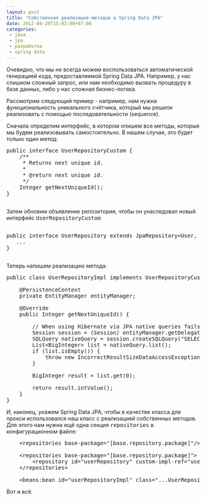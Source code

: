 ```yaml
---
layout: post
title: "Собственная реализация методов в Spring Data JPA"
date: 2012-04-28T15:03:00+07:00
categories:
 - java
 - jpa
 - разработка
 - spring data
---
```


<div class='post'>
Очевидно, что мы не всегда можем воспользоваться автоматической генерацией кода, предоставляемой Spring Data JPA. Например, у нас слишком сложный запрос, или нам необходимо вызвать процедуру в базе данных, либо у нас сложная бизнес-логика.

Рассмотрим следующий пример - например, нам нужна функциональность уникального счётчика, который мы решили реализовать с помощью последовательности (sequence).

Сначала определим интерфейс, в котором опишем все методы, которые мы будем реализовывать самостоятельно. В нашем случае, это будет только один метод:

<pre class="brush:java">
public interface UserRepositoryCustom {
    /**
     * Returns next unique id.
     *
     * @return next unique id.
     */
    Integer getNextUniqueId();
}

</pre>

Затем обновим объявление репозитория, чтобы он унаследовал новый интерфейс <tt>UserRepositoryCustom</tt>

<pre class="brush:java">

public interface UserRepository extends JpaRepository&lt;User, Integer&gt;, UserRepositoryCustom {
   ...
}

</pre>

Теперь напишем реализацию метода:

<pre class="brush:java">
public class UserRepositoryImpl implements UserRepositoryCustom {

    @PersistenceContext
    private EntityManager entityManager;

    @Override
    public Integer getNextUniqueId() {

        // When using Hibernate via JPA native queries fails with mapping exception, so just use Hibernate directly:
        Session session = (Session) entityManager.getDelegate();
        SQLQuery nativeQuery = session.createSQLQuery("SELECT \"nextval\"('unique_id_seq') ");
        List&lt;BigInteger&gt; list = nativeQuery.list();
        if (list.isEmpty()) {
            throw new IncorrectResultSizeDataAccessException(1);
        }

        BigInteger result = list.get(0);

        return result.intValue();
    }
}
</pre>

И, наконец, укажем Spring Data JPA, чтобы в качестве класса для прокси использовался наш класс с реализацией собственных методов. Для этого нам нужна ещё одна секция <tt>repositories</tt> в конфигурационном файле:

<pre class="brush:xml">
    &lt;repositories base-package="[base.repository.package]"/&gt;

    &lt;repositories base-package="[base.repository.package]"&gt;
        &lt;repository id="userRepository" custom-impl-ref="userRepositoryImpl"/&gt;
    &lt;/repositories&gt;

    &lt;beans:bean id="userRepositoryImpl" class="...UserRepositoryImpl"/&gt;
</pre>

Вот и всё.</div>
